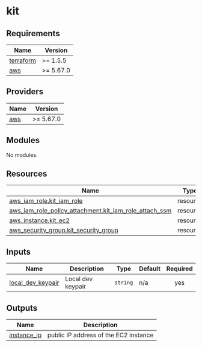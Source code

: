 # kit

<!-- BEGINNING OF PRE-COMMIT-TERRAFORM DOCS HOOK -->
## Requirements

| Name | Version |
|------|---------|
| <a name="requirement_terraform"></a> [terraform](#requirement\_terraform) | >= 1.5.5 |
| <a name="requirement_aws"></a> [aws](#requirement\_aws) | >= 5.67.0 |

## Providers

| Name | Version |
|------|---------|
| <a name="provider_aws"></a> [aws](#provider\_aws) | >= 5.67.0 |

## Modules

No modules.

## Resources

| Name | Type |
|------|------|
| [aws_iam_role.kit_iam_role](https://registry.terraform.io/providers/hashicorp/aws/latest/docs/resources/iam_role) | resource |
| [aws_iam_role_policy_attachment.kit_iam_role_attach_ssm](https://registry.terraform.io/providers/hashicorp/aws/latest/docs/resources/iam_role_policy_attachment) | resource |
| [aws_instance.kit_ec2](https://registry.terraform.io/providers/hashicorp/aws/latest/docs/resources/instance) | resource |
| [aws_security_group.kit_security_group](https://registry.terraform.io/providers/hashicorp/aws/latest/docs/resources/security_group) | resource |

## Inputs

| Name | Description | Type | Default | Required |
|------|-------------|------|---------|:--------:|
| <a name="input_local_dev_keypair"></a> [local\_dev\_keypair](#input\_local\_dev\_keypair) | Local dev keypair | `string` | n/a | yes |

## Outputs

| Name | Description |
|------|-------------|
| <a name="output_instance_ip"></a> [instance\_ip](#output\_instance\_ip) | public IP address of the EC2 instance |
<!-- END OF PRE-COMMIT-TERRAFORM DOCS HOOK -->

